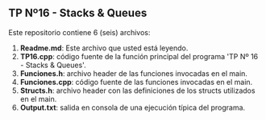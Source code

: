 
## TP Nº16 - Stacks & Queues

Este repositorio contiene 6 (seis) archivos:

1. **Readme.md**: Este archivo que usted está leyendo.
2. **TP16.cpp**: código fuente de la función principal del programa 'TP Nº 16 - Stacks & Queues'.
3. **Funciones.h**: archivo header de las funciones invocadas en el main.
4. **Funciones.cpp**: código fuente de las funciones invocadas en el main.
5. **Structs.h**: archivo header con las definiciones de los structs utilizados en el main.
6. **Output.txt**: salida en consola de una ejecución típica del programa.
